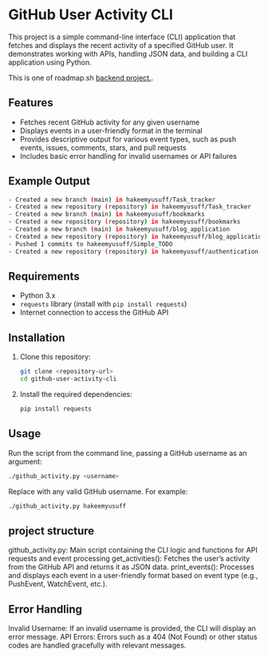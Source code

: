 # GitHub User Activity CLI

This project is a simple command-line interface (CLI) application that fetches and displays the recent activity of a specified GitHub user. It demonstrates working with APIs, handling JSON data, and building a CLI application using Python.

This is one of roadmap.sh [backend project.](https://roadmap.sh/projects/github-user-activity).

## Features

- Fetches recent GitHub activity for any given username
- Displays events in a user-friendly format in the terminal
- Provides descriptive output for various event types, such as push events, issues, comments, stars, and pull requests
- Includes basic error handling for invalid usernames or API failures

## Example Output

```bash
- Created a new branch (main) in hakeemyusuff/Task_tracker
- Created a new repository (repository) in hakeemyusuff/Task_tracker
- Created a new branch (main) in hakeemyusuff/bookmarks
- Created a new repository (repository) in hakeemyusuff/bookmarks
- Created a new branch (main) in hakeemyusuff/blog_application
- Created a new repository (repository) in hakeemyusuff/blog_application
- Pushed 1 commits to hakeemyusuff/Simple_TODO
- Created a new repository (repository) in hakeemyusuff/authentication-and-authorisation-with-expressjs.
```


## Requirements

- Python 3.x
- `requests` library (install with `pip install requests`)
- Internet connection to access the GitHub API

## Installation

1. Clone this repository:
    ```bash
    git clone <repository-url>
    cd github-user-activity-cli
    ```

2. Install the required dependencies:
    ```bash
    pip install requests
    ```

## Usage

Run the script from the command line, passing a GitHub username as an argument:
```bash
./github_activity.py <username>
```

Replace <username> with any valid GitHub username. For example:

```bash
./github_activity.py hakeemyusuff
```

## project structure

github_activity.py: Main script containing the CLI logic and functions for API requests and event processing
get_activities(): Fetches the user’s activity from the GitHub API and returns it as JSON data.
print_events(): Processes and displays each event in a user-friendly format based on event type (e.g., PushEvent, WatchEvent, etc.).

## Error Handling

Invalid Username: If an invalid username is provided, the CLI will display an error message.
API Errors: Errors such as a 404 (Not Found) or other status codes are handled gracefully with relevant messages.

